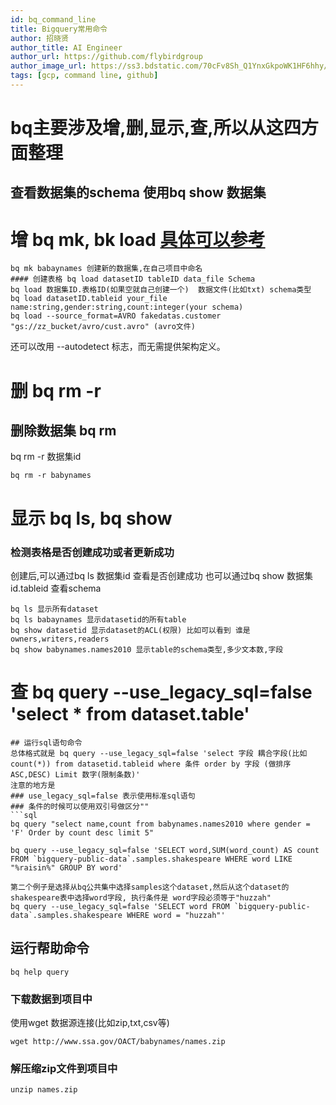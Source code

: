 ```yaml
---
id: bq_command_line
title: Bigquery常用命令
author: 招晓贤
author_title: AI Engineer
author_url: https://github.com/flybirdgroup
author_image_url: https://ss3.bdstatic.com/70cFv8Sh_Q1YnxGkpoWK1HF6hhy/it/u=1615738601,1434436036&fm=26&gp=0.jpg
tags: [gcp, command line, github]
---
```

# bq主要涉及增,删,显示,查,所以从这四方面整理

## 查看数据集的schema 使用bq show 数据集

<!--truncate-->

# 增 bq mk, bk load [具体可以参考](https://cloud.google.com/bigquery/docs/loading-data-local#cli_1)
```bq
bq mk babaynames 创建新的数据集,在自己项目中命名
#### 创建表格 bq load datasetID tableID data_file Schema
bq load 数据集ID.表格ID(如果空就自己创建一个)  数据文件(比如txt) schema类型
bq load datasetID.tableid your_file name:string,gender:string,count:integer(your schema)
bq load --source_format=AVRO fakedatas.customer "gs://zz_bucket/avro/cust.avro" (avro文件)
```
还可以改用 --autodetect 标志，而无需提供架构定义。

# 删 bq rm -r
## 删除数据集 bq rm
bq rm -r 数据集id
```
bq rm -r babynames
```
# 显示 bq ls, bq show
### 检测表格是否创建成功或者更新成功
创建后,可以通过bq ls 数据集id 查看是否创建成功
也可以通过bq show 数据集id.tableid 查看schema
```
bq ls 显示所有dataset
bq ls babaynames 显示datasetid的所有table
bq show datasetid 显示dataset的ACL(权限) 比如可以看到 谁是owners,writers,readers
bq show babynames.names2010 显示table的schema类型,多少文本数,字段
```

# 查 bq query --use_legacy_sql=false 'select * from dataset.table'
```
## 运行sql语句命令
总体格式就是 bq query --use_legacy_sql=false 'select 字段 耦合字段(比如count(*)) from datasetid.tableid where 条件 order by 字段 (做排序ASC,DESC) Limit 数字(限制条数)'
注意的地方是 
### use_legacy_sql=false 表示使用标准sql语句
### 条件的时候可以使用双引号做区分""
```sql
bq query "select name,count from babynames.names2010 where gender = 'F' Order by count desc limit 5"

bq query --use_legacy_sql=false 'SELECT word,SUM(word_count) AS count FROM `bigquery-public-data`.samples.shakespeare WHERE word LIKE "%raisin%" GROUP BY word'

第二个例子是选择从bq公共集中选择samples这个dataset,然后从这个dataset的shakespeare表中选择word字段, 执行条件是 word字段必须等于"huzzah"
bq query --use_legacy_sql=false 'SELECT word FROM `bigquery-public-data`.samples.shakespeare WHERE word = "huzzah"'
```

## 运行帮助命令
```
bq help query
```

### 下载数据到项目中
使用wget 数据源连接(比如zip,txt,csv等)
```wget
wget http://www.ssa.gov/OACT/babynames/names.zip
```
### 解压缩zip文件到项目中
```
unzip names.zip
```
